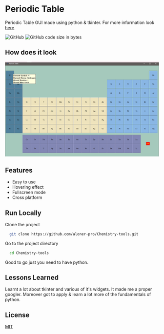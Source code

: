 
# Periodic Table

Periodic Table GUI made using python & tkinter.
For more information look [here](https://github.com/aloner-pro/Chemistry-tools).

![GitHub](https://img.shields.io/github/license/aloner-pro/Chemistry-tools)
![GitHub code size in bytes](https://img.shields.io/github/languages/code-size/aloner-pro/Chemistry-tools)

## How does it look

![Periodic](https://github.com/aloner-pro/Chemistry-tools/blob/master/new.png?raw=true)

## Features

- Easy to use
- Hovering effect
- Fullscreen mode
- Cross platform

## Run Locally

Clone the project

```bash
  git clone https://github.com/aloner-pro/Chemistry-tools.git
```

Go to the project directory

```bash
  cd Chemistry-tools
```

Good to go just you need to have python.

## Lessons Learned

Learnt a lot about tkinter and various of it's widgets. It made me a proper googler.
Moreover got to apply & learn a lot more of the fundamentals of python.

## License

[MIT](https://choosealicense.com/licenses/mit/)
